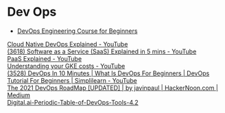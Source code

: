 # Dev Ops

- [DevOps Engineering Course for Beginners](https://www.freecodecamp.org/news/devops-engineering-course-for-beginners/")

<DT><A HREF="https://www.youtube.com/watch?v=FzERTm_j2wE" ADD_DATE="1626489459" ICON="" >Cloud Native DevOps Explained - YouTube</A>
<DT><A HREF="https://www.youtube.com/watch?v=20QUNgFIrK0" ADD_DATE="1626489459" ICON="" >(3618) Software as a Service (SaaS) Explained in 5 mins - YouTube</A>
<DT><A HREF="https://www.youtube.com/watch?v=QAbqJzd0PEE" ADD_DATE="1626489459" ICON="" >PaaS Explained - YouTube</A>
<DT><A HREF="https://www.youtube.com/watch?v=agFHx1cTwWw" ADD_DATE="1626489459" ICON="" >Understanding your GKE costs - YouTube</A>
<DT><A HREF="https://www.youtube.com/watch?v=wUz5iuKz1OU" ADD_DATE="1626489459" ICON="" >(3528) DevOps In 10 Minutes | What Is DevOps For Beginners | DevOps Tutorial For Beginners | Simplilearn - YouTube</A>
<DT><A HREF="https://medium.com/hackernoon/the-2018-devops-roadmap-31588d8670cb" ADD_DATE="1626489459" ICON="" >The 2021 DevOps RoadMap [UPDATED] | by javinpaul | HackerNoon.com | Medium</A>
<DT><A HREF="https://digital.ai/sites/default/files/pictures/2020-06/Digital.ai_Periodic-Table-of-DevOps.pdf" ADD_DATE="1626489459" ICON="" >Digital.ai-Periodic-Table-of-DevOps-Tools-4.2</A>
